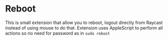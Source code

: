 # Reboot

This is small extension that allow you to reboot, logout directly from 
Raycast instead of using mouse to do that. Extension uses AppleScript to 
perform all actions so no need for password as in `sudo reboot`
